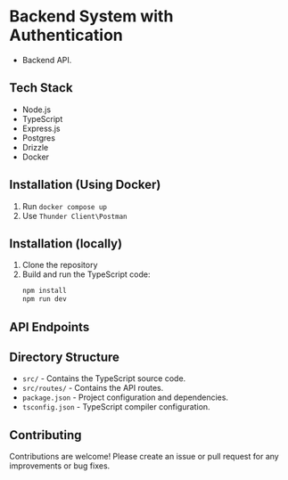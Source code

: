 # Backend System with Authentication

- Backend API.

## Tech Stack

- Node.js
- TypeScript
- Express.js
- Postgres
- Drizzle
- Docker

## Installation (Using Docker)

1. Run `docker compose up`
2. Use `Thunder Client\Postman`


## Installation (locally)

1. Clone the repository
2. Build and run the TypeScript code:
    ```zsh
    npm install
    npm run dev
    ```

## API Endpoints


## Directory Structure

* `src/` - Contains the TypeScript source code.
* `src/routes/` - Contains the API routes.
* `package.json` - Project configuration and dependencies.
* `tsconfig.json` - TypeScript compiler configuration.

## Contributing

Contributions are welcome! Please create an issue or pull request for any improvements or bug fixes.